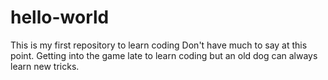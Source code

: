 # hello-world
This is my first repository to learn coding
Don't have much to say at this point. Getting into the game late to learn coding but an old dog can always learn new tricks.
